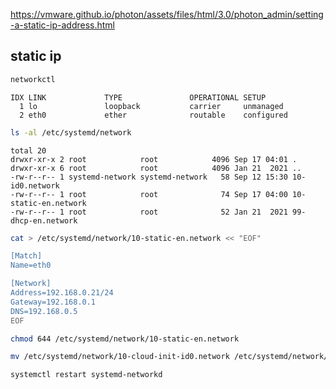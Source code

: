 

https://vmware.github.io/photon/assets/files/html/3.0/photon_admin/setting-a-static-ip-address.html

## static ip
```sh
networkctl
```
```
IDX LINK             TYPE               OPERATIONAL SETUP
  1 lo               loopback           carrier     unmanaged
  2 eth0             ether              routable    configured
```

```sh
ls -al /etc/systemd/network
```
```
total 20
drwxr-xr-x 2 root            root            4096 Sep 17 04:01 .
drwxr-xr-x 6 root            root            4096 Jan 21  2021 ..
-rw-r--r-- 1 systemd-network systemd-network   58 Sep 12 15:30 10-id0.network
-rw-r--r-- 1 root            root              74 Sep 17 04:00 10-static-en.network
-rw-r--r-- 1 root            root              52 Jan 21  2021 99-dhcp-en.network

```


```sh
cat > /etc/systemd/network/10-static-en.network << "EOF"

[Match]
Name=eth0

[Network]
Address=192.168.0.21/24
Gateway=192.168.0.1
DNS=192.168.0.5
EOF

```

```sh
chmod 644 /etc/systemd/network/10-static-en.network

mv /etc/systemd/network/10-cloud-init-id0.network /etc/systemd/network/10-cloud-init-id0.network.orig
```
```sh
systemctl restart systemd-networkd

```


